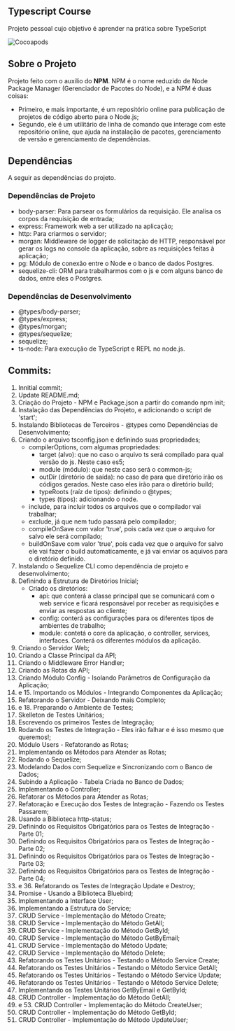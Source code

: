 ## Typescript Course
Projeto pessoal cujo objetivo é aprender na prática sobre TypeScript

![Cocoapods](https://img.shields.io/cocoapods/l/AFNetworking.svg)

## Sobre o Projeto
Projeto feito com o auxílio do **NPM**. NPM é o nome reduzido de Node Package Manager (Gerenciador de Pacotes do Node), e a NPM é duas coisas:
- Primeiro, e mais importante, é um repositório online para publicação de projetos de código aberto para o Node.js;
- Segundo, ele é um utilitário de linha de comando que interage com este repositório online, que ajuda na instalação de pacotes, gerenciamento de versão e gerenciamento de dependências.

## Dependências
A seguir as dependências do projeto.

### Dependências de Projeto
- body-parser: Para parsear os formulários da requisição. Ele analisa os corpos da requisição de entrada;
- express: Framework web a ser utilizado na aplicação;
- http: Para criarmos o servidor;
- morgan: Middleware de logger de solicitação de HTTP, responsável por gerar os logs no console da aplicação, sobre as requisições feitas à aplicação;
- pg: Módulo de conexão entre o Node e o banco de dados Postgres.
- sequelize-cli: ORM para trabalharmos com o js e com alguns banco de dados, entre eles o Postgres.

### Dependências de Desenvolvimento
- @types/body-parser;
- @types/express;
- @types/morgan;
- @types/sequelize;
- sequelize;
- ts-node: Para execução de TypeScript e REPL no node.js.

## Commits:
01. Innitial commit;
02. Update README.md;
03. Criação do Projeto - NPM e Package.json a partir do comando npm init;
04. Instalação das Dependências do Projeto, e adicionando o script de 'start';
05. Instalando Bibliotecas de Terceiros - @types como Dependências de Desenvolvimento;
06. Criando o arquivo tsconfig.json e definindo suas propriedades;
    - compilerOptions, com algumas propriedades:
      - target (alvo): que no caso o arquivo ts será compilado para qual versão do js. Neste caso es5;
      - module (módulo): que neste caso será o common-js;
      - outDir (diretório de saída): no caso de para que diretório irão os códigos gerados. Neste caso eles irão para o diretório build;
      - typeRoots (raíz de tipos): definindo o @types;
      - types (tipos): adicionando o node.
    - include, para incluir todos os arquivos que o compilador vai trabalhar;
    - exclude, já que nem tudo passará pelo compilador;
    - compileOnSave com valor 'true', pois cada vez que o arquivo for salvo ele será compilado;
    - buildOnSave com valor 'true', pois cada vez que o arquivo for salvo ele vai fazer o build automaticamente, e já vai enviar os aquivos para o diretório definido.
07. Instalando o Sequelize CLI como dependência de projeto e desenvolvimento;
08. Definindo a Estrutura de Diretórios Inicial;
    - Criado os diretórios:
      - api: que conterá a classe principal que se comunicará com o web service e ficará responsável por receber as requisições e enviar as respostas ao cliente;
      - config: conterá as configurações para os diferentes tipos de ambientes de trabalho;
      - module: contetá o core da aplicação, o controller, services, interfaces. Conterá os diferentes módulos da aplicação.
09. Criando o Servidor Web;
10. Criando a Classe Principal da API;
11. Criando o Middleware Error Handler;
12. Criando as Rotas da API;
13. Criando Módulo Config - Isolando Parâmetros de Configuração da Aplicação;
14. e 15. Importando os Módulos - Integrando Componentes da Aplicação;
16. Refatorando o Servidor - Deixando mais Completo;
17. e 18. Preparando o Ambiente de Testes;
19. Skelleton de Testes Unitários;
20. Escrevendo os primeiros Testes de Integração;
21. Rodando os Testes de Integração - Eles irão falhar e é isso mesmo que queremos!;
22. Módulo Users - Refatorando as Rotas;
23. Implementando os Métodos para Atender as Rotas;
24. Rodando o Sequelize;
25. Modelando Dados com Sequelize e Sincronizando com o Banco de Dados;
26. Subindo a Aplicação - Tabela Criada no Banco de Dados;
27. Implementando o Controller;
28. Refatorar os Métodos para Atender as Rotas;
29. Refatoração e Execução dos Testes de Integração - Fazendo os Testes Passarem;
30. Usando a Biblioteca http-status;
31. Definindo os Requisitos Obrigatórios para os Testes de Integração - Parte 01;
32. Definindo os Requisitos Obrigatórios para os Testes de Integração - Parte 02;
33. Definindo os Requisitos Obrigatórios para os Testes de Integração - Parte 03;
34. Definindo os Requisitos Obrigatórios para os Testes de Integração - Parte 04;
35. e 36. Refatorando os Testes de Integração Update e Destroy;
37. Promise - Usando a Biblioteca Bluebird;
38. Implementando a Interface User;
39. Implementando a Estrutura do Service;
40. CRUD Service - Implementação do Método Create;
41. CRUD Service - Implementação do Método GetAll;
42. CRUD Service - Implementação do Método GetById;
43. CRUD Service - Implementação do Método GetByEmail;
44. CRUD Service - Implementação do Método Update;
45. CRUD Service - Implementação do Método Delete;
46. Refatorando os Testes Unitários - Testando o Método Service Create;
47. Refatorando os Testes Unitários - Testando o Método Service GetAll;
48. Refatorando os Testes Unitários - Testando o Método Service Update;
49. Refatorando os Testes Unitários - Testando o Método Service Delete;
50. Implementando os Testes Unitários GetByEmail e GetById;
51. CRUD Controller - Implementação do Método GetAll;
52. e 53. CRUD Controller - Implementação do Método CreateUser;
54. CRUD Controller - Implementação do Método GetById;
55. CRUD Controller - Implementação do Método UpdateUser;